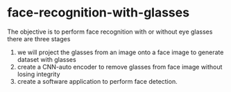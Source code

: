 # face-recognition-with-glasses
The objective is to perform face recognition with or without eye glasses
there are three stages
1) we will project the glasses from an image onto a face image to generate dataset with glasses
2) create a CNN-auto encoder to remove glasses from face image without losing integrity
3) create a software application to perform face detection.
